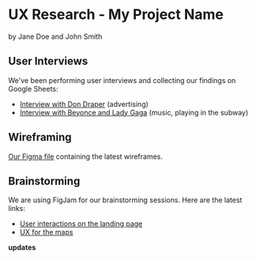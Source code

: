 # UX Research - My Project Name

by Jane Doe and John Smith

## User Interviews

We've been performing user interviews and collecting our findings on Google Sheets:

- [Interview with Don Draper](http://...) (advertising)
- [Interview with Beyonce and Lady Gaga](http://...) (music, playing in the subway)

## Wireframing

[Our Figma file](https://...) containing the latest wireframes.

## Brainstorming

We are using FigJam for our brainstorming sessions. Here are the latest links:

- [User interactions on the landing page](https://...)
- [UX for the maps](https://...)

**updates**
